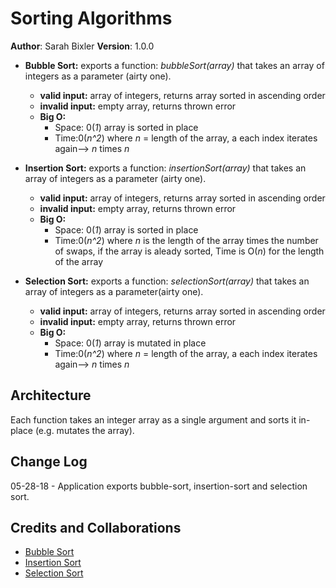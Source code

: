 # Sorting Algorithms
**Author**: Sarah Bixler
**Version**: 1.0.0 

- __Bubble Sort:__ exports a function: _bubbleSort(array)_ that takes an array of integers as a parameter (airty one).
  - __valid input:__ array of integers, returns array sorted in ascending order
  - __invalid input:__ empty array, returns thrown error  
  - __Big O:__ 
      - Space: 0(*1*) array is sorted in place   
      - Time:0(*n^2*) where *n* = length of the array, a each index iterates again--> *n* times *n*    

- __Insertion Sort:__  exports a function: _insertionSort(array)_ that takes an array of integers as a parameter (airty one).
  - __valid input:__ array of integers, returns array sorted in ascending order
  - __invalid input:__ empty array, returns thrown error  
  - __Big O:__ 
      - Space: 0(*1*) array is sorted in place   
      - Time:0(*n^2*) where *n* is the length of the array times the number of swaps, if the array is aleady sorted, Time is O(*n*) for the length of the array

- __Selection Sort:__ exports a function: _selectionSort(array)_ that takes an array of integers as a parameter(airty one).
  - __valid input:__ array of integers, returns array sorted in ascending order
  - __invalid input:__ empty array, returns thrown error  
   - __Big O:__ 
      - Space: 0(*1*) array is mutated in place   
      - Time:0(*n^2*) where *n* = length of the array, a each index iterates again--> *n* times *n*  

## Architecture
Each function takes an integer array as a single argument and sorts it in-place (e.g. mutates the array). 
## Change Log
05-28-18 - Application exports bubble-sort, insertion-sort and selection sort.
## Credits and Collaborations
- [Bubble Sort](https://en.wikipedia.org/wiki/Bubble_sort)
- [Insertion Sort](https://en.wikipedia.org/wiki/Insertion_sort)
- [Selection Sort](https://en.wikipedia.org/wiki/Selection_sort)